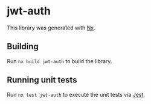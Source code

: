 # jwt-auth

This library was generated with [Nx](https://nx.dev).

## Building

Run `nx build jwt-auth` to build the library.

## Running unit tests

Run `nx test jwt-auth` to execute the unit tests via [Jest](https://jestjs.io).
